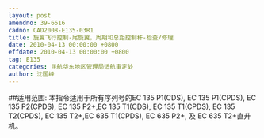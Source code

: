 ```yaml
---
layout: post
amendno: 39-6616
cadno: CAD2008-E135-03R1
title: 旋翼飞行控制-尾旋翼，周期和总距控制杆-检查/修理
date: 2010-04-13 00:00:00 +0800
effdate: 2010-04-13 00:00:00 +0800
tag: E135
categories: 民航华东地区管理局适航审定处
author: 沈国峰
---
```


##适用范围:
本指令适用于所有序列号的EC 135 P1(CDS), EC 135 P1(CPDS), EC 135 P2(CPDS), EC 135 P2+,EC 135 T1(CDS), EC 135 T1(CPDS), EC 135 T2(CPDS), EC 135 T2+,EC 635 T1(CPDS), EC 635 P2+, 及 EC 635 T2+直升机。

